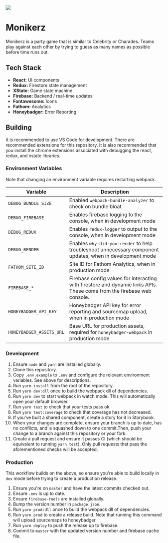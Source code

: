 ![](https://github.com/gotdibbs/monikerz/workflows/Tests/badge.svg)

# Monikerz

Monikerz is a party game that is similar to Celebrity or Charades. Teams play against each other by trying to guess as many names as possible before time runs out.

## Tech Stack

* **React:** UI components
* **Redux:** Firestore state management
* **XState:** Game state machine
* **Firebase:** Backend / real-time updates
* **Fontawesome:** Icons
* **Fathom:** Analytics
* **Honeybadger:** Error Reporting

## Building

It is recommended to use VS Code for development. There are recommended extensions for this repository. It is also recommended that you install the chrome extensions associated with debugging the react, redux, and xstate libraries.

### Environment Variables

Note that changing an environment variable requires restarting webpack.

|Variable|Description|
|---|---|
|`DEBUG_BUNDLE_SIZE`|Enabled `webpack-bundle-analyzer` to check on bundle bloat|
|`DEBUG_FIREBASE`|Enables firebase logging to the console, when in development mode|
|`DEBUG_REDUX`|Enables `redux-logger` to output to the console, when in development mode|
|`DEBUG_RENDER`|Enables `why-did-you-render` to help troubleshoot unnecessary component updates, when in development mode|
|`FATHOM_SITE_ID`|Site ID for Fathom Analytics, when in production mode|
|`FIREBASE_*`|Firebase config values for interacting with firestore and dynamic links APIs. These come from the firebase web console.|
|`HONEYBADGER_API_KEY`|Honeybadger API key for error reporting and sourcemap upload, when in production mode|
|`HONEYBADGER_ASSETS_URL`|Base URL for production assets, required for `honeybadger-webpack` in production mode|

### Development

1. Ensure `node` and `yarn` are installed globally.
2. Clone this repository.
3. Copy `.env.example` to `.env` and configure the relevant environment variables. See above for descriptions.
4. Run `yarn install` from the root of the repository.
5. Run `yarn dev:dll` once to build the webpack dll of dependencies.
6. Run `yarn dev` to start webpack in watch mode. This will automatically open your default browser.
7. Run `yarn test` to check that your tests pass ok.
8. Run `yarn test:coverage` to check that coverage has not decreased.
9. If you've built a shared component, create a story for it in Storybook.
9. When your changes are complete, ensure your branch is up to date, has no conflicts, and is squashed down to one commit.Then, push your change to a branch against this repository or your fork.
10. Create a pull request and ensure it passes CI (which should be equivalent to running `yarn test`). Only pull requests that pass the aforementioned checks will be accepted.

### Production

This workflow builds on the above, so ensure you're able to build locally in `dev` mode before trying to create a production release.

1. Ensure you're on `master` and have the latest commits checked out.
2. Ensure `.env` is up to date.
3. Ensure `firebase-tools` are installed globally.
4. Bump the version number in `package.json`.
4. Run `yarn prod:dll` once to build the webpack dll of dependencies.
5. Run `yarn prod` to create a release build. Note that running this command will upload sourcemaps to honeybadger.
6. Run `yarn deploy` to push the release up to firebase.
7. Commit to `master` with the updated version number and firebase cache file.